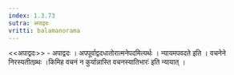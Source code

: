 ```yaml
---
index: 1.3.73
sutra: अपाद्वदः
vritti: balamanorama
---
```


<<अपाद्वदः>> - अपाद्वदः । अपपूर्वाद्वदधातोरात्मनेपदमित्यर्थः । न्यायमपवदते इति । वचनेने निरस्यतीतय्र्थः ।किमिह वचनं न कुर्यान्नास्ति वचनस्यातिभारः॑ इति न्यायात् । 